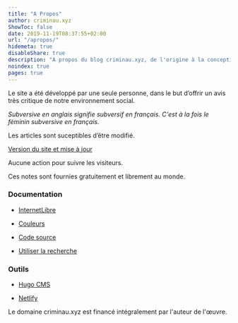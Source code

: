 ```yaml
---
title: "A Propos"
author: criminau.xyz
ShowToc: false
date: 2019-11-19T08:37:55+02:00
url: "/apropos/"
hidemeta: true
disableShare: true
description: "A propos du blog criminau.xyz, de l'origine à la conception. Observons, les outils ( Développement, Hébergement, ... ), le financement, ainsi que vos droits."
noindex: true
pages: true
---
```


Le site a été développé par une seule personne, dans le but d’offrir un avis très critique de notre environnement social.

*Subversive en anglais signifie subversif en français. C'est à la fois le féminin subversive en français.*

Les articles sont suceptibles d’être modifié.

[Version du site et mise à jour](https://github.com/criminau/site/releases)

Aucune action pour suivre les visiteurs.

Ces notes sont fournies gratuitement et librement au monde.

### Documentation

- [InternetLibre](https://criminau.xyz/internetlibre.txt)

- [Couleurs](https://criminau.xyz/couleurs.txt)

- [Code source](https://github.com/criminau/site)

- [Utiliser la recherche](https://criminau.xyz/recherche.txt)

### Outils

- [Hugo CMS](https://gohugo.io)

- [Netlify](https://netlify.com/)

Le domaine criminau.xyz est financé intégralement par l'auteur de l'œuvre.
